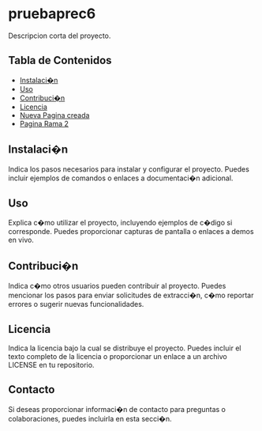 # pruebaprec6


Descripcion corta del proyecto.

## Tabla de Contenidos
   
- [Instalaci�n](#instalaci�n)
- [Uso](#uso)
- [Contribuci�n](#contribuci�n)
- [Licencia](#licencia)
- [Nueva Pagina creada](./wiki/pagina1.md)
- [Pagina Rama 2](./wiki/paginaR2.md)

## Instalaci�n

Indica los pasos necesarios para instalar y configurar el proyecto. Puedes incluir ejemplos de comandos o enlaces a documentaci�n adicional.

## Uso

Explica c�mo utilizar el proyecto, incluyendo ejemplos de c�digo si corresponde. Puedes proporcionar capturas de pantalla o enlaces a demos en vivo.

## Contribuci�n

Indica c�mo otros usuarios pueden contribuir al proyecto. Puedes mencionar los pasos para enviar solicitudes de extracci�n, c�mo reportar errores o sugerir nuevas funcionalidades.

## Licencia

Indica la licencia bajo la cual se distribuye el proyecto. Puedes incluir el texto completo de la licencia o proporcionar un enlace a un archivo LICENSE en tu repositorio.

## Contacto

Si deseas proporcionar informaci�n de contacto para preguntas o colaboraciones, puedes incluirla en esta secci�n.